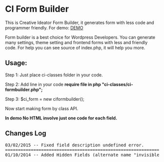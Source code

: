 CI Form Builder
===============
This is Creative Ideator Form Builder, it generates form with less code and programmer friendly. For demo: <a href="http://cideator.com/php/classes/ci-formbuilder">DEMO</a>

Form builder is a best choice for Wordpress Developers. You can generate many settings, theme setting and frontend forms with less and friendly code. For help you can see source of index.php, it will help you more.

<h2>Usage:</h2>

Step 1: Just place ci-classes folder in your code.

Step 2: Add line in your code <strong>require file in php "ci-classes/ci-formbuilder.php";</strong>

Step 3: $ci_form = new ciformbuilder();

Now start making form by class API.


<strong>In demo No HTML involve just one code for each field.</strong>


<h2>Changes Log</h2>
<pre>
03/02/2015 -- Fixed field description undefined error.
====================================================================
01/10/2014 -- Added Hidden Fields (alternate name "invisible", you can now use "hidden" or "invisilbe" keyword in field type)
</pre>
